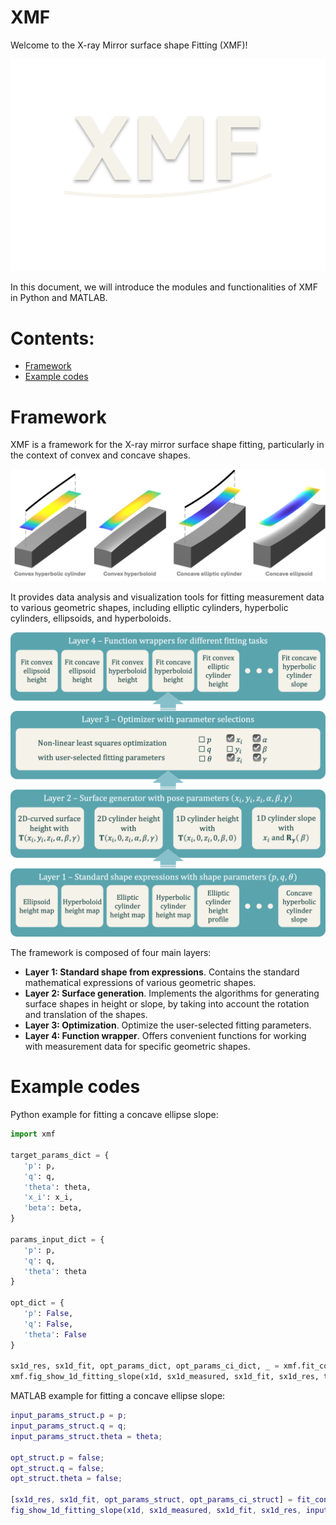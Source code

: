 # XMF

Welcome to the X-ray Mirror surface shape Fitting (XMF)!

[![[xmf_logo]](_static/logo.png)](none)

In this document, we will introduce the modules and functionalities of XMF in Python and MATLAB.

# Contents:

* [Framework](framework.md)
* [Example codes](example_codes.md)

# Framework

XMF is a framework for the X-ray mirror surface shape fitting, particularly in the context of convex and concave shapes.

[![[mirror surfaces]](_static/mirror_surfaces.png)](none)

It provides data analysis and visualization tools for fitting measurement data to various geometric shapes, including elliptic cylinders, hyperbolic cylinders, ellipsoids, and hyperboloids.

[![[framework]](_static/framework.png)](none)

The framework is composed of four main layers:

- **Layer 1: Standard shape from expressions**. Contains the standard mathematical expressions of various geometric shapes.
- **Layer 2: Surface generation**. Implements the algorithms for generating surface shapes in height or slope, by taking into account the rotation and translation of the shapes.
- **Layer 3: Optimization**. Optimize the user-selected fitting parameters.
- **Layer 4: Function wrapper**. Offers convenient functions for working with measurement data for specific geometric shapes.

# Example codes

Python example for fitting a concave ellipse slope:

```python
import xmf

target_params_dict = {
   'p': p,
   'q': q,
   'theta': theta,
   'x_i': x_i,
   'beta': beta,
}

params_input_dict = {
   'p': p,
   'q': q,
   'theta': theta
}

opt_dict = {
   'p': False,
   'q': False,
   'theta': False
}

sx1d_res, sx1d_fit, opt_params_dict, opt_params_ci_dict, _ = xmf.fit_concave_ellipse_slope(x1d, sx1d_measured, params_input_dict, opt_dict)
xmf.fig_show_1d_fitting_slope(x1d, sx1d_measured, sx1d_fit, sx1d_res, target_params_dict, opt_params_dict, opt_params_ci_dict, 'Concave Ellipse Slope')
```

MATLAB example for fitting a concave ellipse slope:

```matlab
input_params_struct.p = p;
input_params_struct.q = q;
input_params_struct.theta = theta;

opt_struct.p = false;
opt_struct.q = false;
opt_struct.theta = false;

[sx1d_res, sx1d_fit, opt_params_struct, opt_params_ci_struct] = fit_concave_ellipse_slope(x1d, sx1d_measured, input_params_struct, opt_struct);
fig_show_1d_fitting_slope(x1d, sx1d_measured, sx1d_fit, sx1d_res, input_params_struct, opt_params_struct, opt_params_ci_struct, 'Concave Elliptic Cylinder');
```
